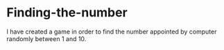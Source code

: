 # Finding-the-number

I have created a game in order to find the number appointed by computer randomly between 1 and 10.
